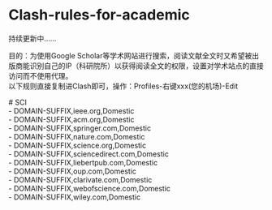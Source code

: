 # Clash-rules-for-academic

持续更新中……<br>

目的：为使用Google Scholar等学术网站进行搜索，阅读文献全文时又希望被出版商能识别自己的IP（科研院所）以获得阅读全文的权限，设置对学术站点的直接访问而不使用代理。<br>
以下规则直接复制进Clash即可，操作：Profiles-右键xxx(您的机场)-Edit<br>

\# SCI<br>
\- DOMAIN-SUFFIX,ieee.org,Domestic<br>
\- DOMAIN-SUFFIX,acm.org,Domestic<br>
\- DOMAIN-SUFFIX,springer.com,Domestic<br>
\- DOMAIN-SUFFIX,nature.com,Domestic<br>
\- DOMAIN-SUFFIX,science.org,Domestic<br>
\- DOMAIN-SUFFIX,sciencedirect.com,Domestic<br>
\- DOMAIN-SUFFIX,liebertpub.com,Domestic<br>
\- DOMAIN-SUFFIX,oup.com,Domestic<br>
\- DOMAIN-SUFFIX,clarivate.com,Domestic<br>
\- DOMAIN-SUFFIX,webofscience.com,Domestic<br>
\- DOMAIN-SUFFIX,wiley.com,Domestic<br>
